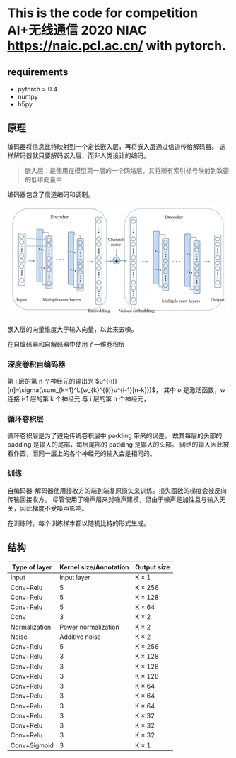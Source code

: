 # This is the code for competition AI+无线通信 2020 NIAC https://naic.pcl.ac.cn/ with pytorch.

## requirements
- pytorch > 0.4
- numpy
- h5py

<!-- ## result

test score = 0.67 -->

## 原理

编码器将信息比特映射到一个定长嵌入层，再将嵌入层通过信道传给解码器。
这样解码器就只要解码嵌入层，而非人类设计的编码。

> 嵌入层：是使用在模型第一层的一个网络层，其将所有索引标号映射到致密的低维向量中

编码器包含了信道编码和调制。

![](assets/fig2.png)

嵌入层的向量维度大于输入向量，以此来去噪。

在自编码器和自解码器中使用了一维卷积层

### 深度卷积自编码器

第 i 层的第 n 个神经元的输出为 $u^{(i)}[n]=\sigma(\sum_{k=1}^L{w_{k}^{(i)}u^{i-1}[n-k]})$，
其中 $\sigma$ 是激活函数，$w$ 连接 i-1 层的第 k 个神经元 与 i 层的第 n 个神经元，

### 循环卷积层

循环卷积层是为了避免传统卷积层中 padding 带来的误差，
故其每层的头部的 padding 是输入的尾部，每层尾部的 padding 是输入的头部。
网络的输入因此被看作圆，而同一层上的各个神经元的输入会是相同的。

### 训练

自编码器-解码器使用接收方的端到端复原损失来训练。损失函数的梯度会被反向传输回接收方。
尽管使用了噪声层来对噪声建模，但由于噪声是加性且与输入无关，因此梯度不受噪声影响。

在训练时，每个训练样本都以随机比特的形式生成。

## 结构

Type of layer|Kernel size/Annotation|Output size
|---|---|---|
Input|Input layer|K × 1
Conv+Relu|5|K × 256
Conv+Relu|5|K × 128
Conv+Relu|5|K × 64
Conv|3|K × 2
Normalization|Power normalization|K × 2
Noise|Additive noise|K × 2
Conv+Relu|5|K × 256
Conv+Relu|3|K × 128
Conv+Relu|3|K × 128
Conv+Relu|3|K × 128
Conv+Relu|3|K × 64
Conv+Relu|3|K × 64
Conv+Relu|3|K × 64
Conv+Relu|3|K × 32
Conv+Relu|3|K × 32
Conv+Relu|3|K × 32
Conv+Sigmoid|3|K × 1
